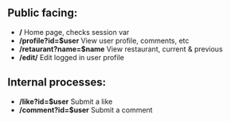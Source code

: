 Public facing:
----------------------
* **/**						Home page, checks session var
* **/profile?id=$user**      	View user profile, comments, etc
* **/retaurant?name=$name**  View restaurant, current & previous
* **/edit/**					Edit logged in user profile


Internal processes:
----------------------
* **/like?id=$user**			Submit a like
* **/comment?id=$user**		Submit a comment